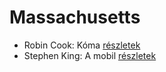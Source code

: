 # Massachusetts

- Robin Cook: Kóma [részletek](../_details/Robin%20Cook.md#id_94)
- Stephen King: A mobil [részletek](../_details/Stephen%20King.md#id_548)